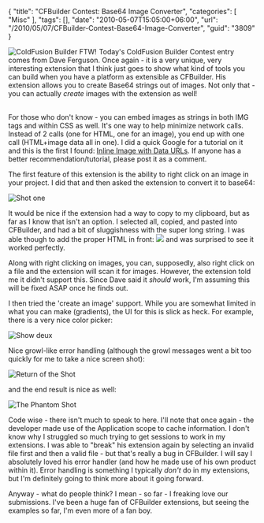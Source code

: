 {
	"title": "CFBuilder Contest: Base64 Image Converter",
	"categories": [
		"Misc"
	],
	"tags": [],
	"date": "2010-05-07T15:05:00+06:00",
	"url": "/2010/05/07/CFBuilder-Contest-Base64-Image-Converter",
	"guid": "3809"
}

<img src="https://static.raymondcamden.com/images/cfjedi/cf_builder_appicon.jpg" align="left" style="margin-right:5px" title="ColdFusion Builder FTW!" /> Today's ColdFusion Builder Contest entry comes from Dave Ferguson. Once again - it is a very unique, very interesting extension that I think just goes to show what kind of tools you can build when you have a platform as extensible as CFBuilder. His extension allows you to create Base64 strings out of images. Not only that - you can actually <i>create</i> images with the extension as well!

<br clear="left">
<!--more-->
For those who don't know - you can embed images as strings in both IMG tags and within CSS as well. It's one way to help minimize network calls. Instead of 2 calls (one for HTML, one for an image), you end up with one call (HTML+image data all in one). I did a quick Google for a tutorial on it and this is the first I found: <a href="http://www.websiteoptimization.com/speed/tweak/inline-images/">Inline Image with Data URLs</a>. If anyone has a better recommendation/tutorial, please post it as a comment. 

The first feature of this extension is the ability to right click on an image in your project. I did that and then asked the extension to convert it to base64:

<img src="https://static.raymondcamden.com/images/cfjedi/Screen shot 2010-05-07 at 1.03.29 PM.png" title="Shot one" />

It would be nice if the extension had a way to copy to my clipboard, but as far as I know that isn't an option. I selected all, copied, and pasted into CFBuilder, and had a bit of sluggishness with the super long string. I was able though to add the proper HTML in front: <img src="data:image/gif;base64,long string of stuff here"> and was surprised to see it worked perfectly. 

Along with right clicking on images, you can, supposedly, also right click on a file and the extension will scan it for images. However, the extension told me it didn't support this. Since Dave said it <i>should</i> work, I'm assuming this will be fixed ASAP once he finds out. 

I then tried the 'create an image' support. While you are somewhat limited in what you can make (gradients), the UI for this is slick as heck. For example, there is a very nice color picker:

<img src="https://static.raymondcamden.com/images/cfjedi/Screen shot 2010-05-07 at 11.31.51 AM.png" title="Show deux" />

Nice growl-like error handling (although the growl messages went a bit too quickly for me to take a nice screen shot):

<img src="https://static.raymondcamden.com/images/cfjedi/Screen shot 2010-05-07 at 11.34.48 AM.png" title="Return of the Shot" />

and the end result is nice as well:

<img src="https://static.raymondcamden.com/images/cfjedi/Screen shot 2010-05-07 at 11.33.48 AM.png" title="The Phantom Shot" />

Code wise - there isn't much to speak to here. I'll note that once again - the developer made use of the Application scope to cache information. I don't know why I struggled so much trying to get sessions to work in my extensions. I was able to "break" his extension again by selecting an invalid file first and then a valid file - but that's really a bug in CFBuilder. I will say I absolutely loved his error handler (and how he made use of his own product within it). Error handling is something I typically <i>don't</i> do in my extensions, but I'm definitely going to think more about it going forward. 

Anyway - what do people think? I mean - so far - I freaking love our submissions. I've been a huge fan of CFBuilder extensions, but seeing the examples so far, I'm even more of a fan boy.